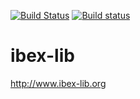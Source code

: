 [![Build Status](https://travis-ci.org/ibex-team/ibex-lib.svg?branch=develop)](https://travis-ci.org/ibex-team/ibex-lib)
[![Build status](https://ci.appveyor.com/api/projects/status/9w1wxhvymsohs4gr/branch/develop?svg=true)](https://ci.appveyor.com/project/Jordan08/ibex-lib-q0c47/branch/develop)

ibex-lib
========

http://www.ibex-lib.org
